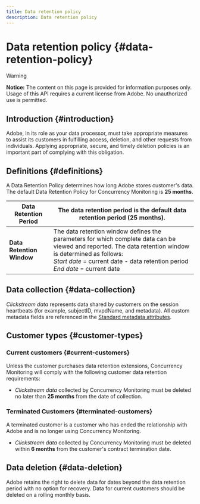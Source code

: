 ```yaml
---
title: Data retention policy
description: Data retention policy
---
```


# Data retention policy {#data-retention-policy}

>[!WARNING]
>
>**Notice:** The content on this page is provided for information purposes only. Usage of this API requires a current license from Adobe. No unauthorized use is permitted.


## Introduction {#introduction} 

Adobe, in its role as your data processor, must take appropriate measures to assist its customers in fulfilling access, deletion, and other requests from individuals. Applying appropriate, secure, and timely deletion policies is an important part of complying with this obligation. 

## Definitions {#definitions}

A Data Retention Policy determines how long Adobe stores customer's data. The default Data Retention Policy for Concurrency Monitoring is **25 months**. 

| Data Retention Period | The data retention period is the default data retention period (25 months). |
|---|---|
| **Data Retention Window** | The data retention window defines the parameters for which complete data can be viewed and reported. The data retention window is determined as follows:<br/> *Start date* = current date - data retention period <br/>*End date* = current date |

## Data collection {#data-collection} 

*Clickstream data* represents data shared by customers on the session heartbeats (for example, subjectID, mvpdName, and metadata). All custom metadata fields are referenced in the [Standard metadata attributes](/help/concurrency-monitoring/standard-metadata-attributes.md).

## Customer types {#customer-types}

### Current customers {#current-customers} 

Unless the customer purchases data retention extensions, Concurrency Monitoring will comply with the following customer data retention requirements:

* *Clickstream data* collected by Concurrency Monitoring must be deleted no later than **25 months** from the date of collection. 

### Terminated Customers {#terminated-customers}

A terminated customer is a customer who has ended the relationship with Adobe and is no longer using Concurrency Monitoring.

* *Clickstream data* collected by Concurrency Monitoring must be deleted within **6 months** from the customer's contract termination date.
 
## Data deletion {#data-deletion} 

Adobe retains the right to delete data for dates beyond the data retention period with no option for recovery. Data for current customers should be deleted on a rolling monthly basis.

